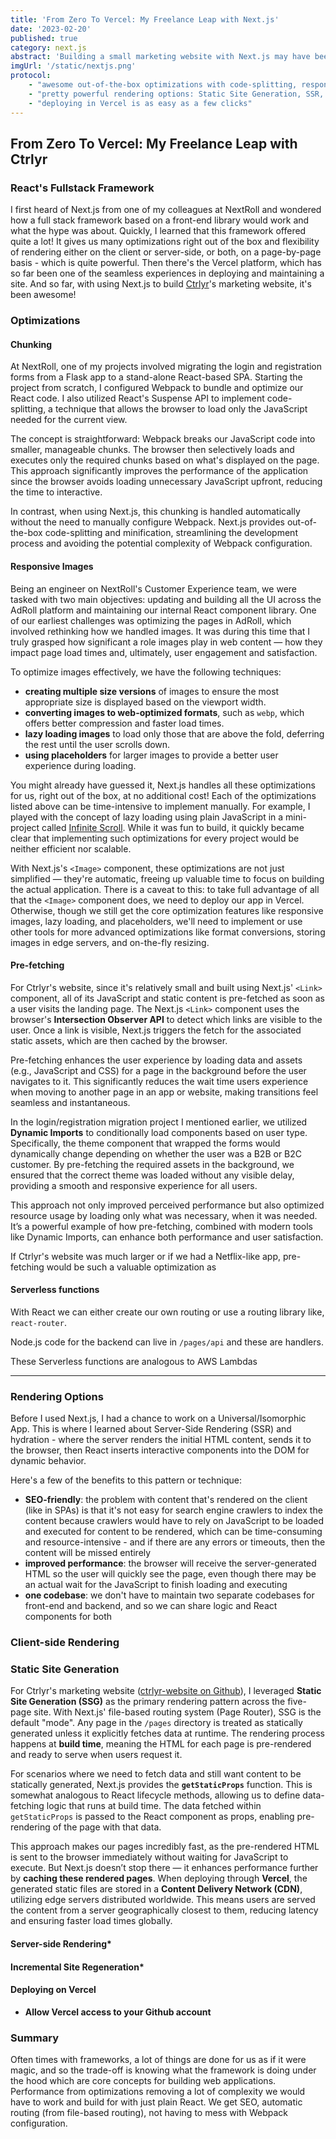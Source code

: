 ```yaml
---
title: 'From Zero To Vercel: My Freelance Leap with Next.js'
date: '2023-02-20'
published: true
category: next.js
abstract: 'Building a small marketing website with Next.js may have been overkill, but then again it cut so much time from start to finish, that moving forward, Next.js and Vercel might just be my go-to framework and platform for future web projects.'
imgUrl: '/static/nextjs.png'
protocol:
    - "awesome out-of-the-box optimizations with code-splitting, responsive images, pre-fetching, and so much more"
    - "pretty powerful rendering options: Static Site Generation, SSR, ISR"
    - "deploying in Vercel is as easy as a few clicks"
---
```


## From Zero To Vercel: My Freelance Leap with Ctrlyr

### React's Fullstack Framework

I first heard of Next.js from one of my colleagues at NextRoll and wondered how a full stack framework based on a front-end library would work and what the hype was about.  Quickly, I learned that this framework offered quite a lot! It gives us many optimizations right out of the box and flexibility of rendering either on the client or server-side, or both, on a page-by-page basis - which is quite powerful.  Then there's the Vercel platform, which has so far been one of the seamless experiences in deploying and maintaining a site.  And so far, with using Next.js to build [Ctrlyr](https://www.ctrlyr.com/)'s marketing website, it's been awesome!

### Optimizations

#### Chunking

At NextRoll, one of my projects involved migrating the login and registration forms from a Flask app to a stand-alone React-based SPA. Starting the project from scratch, I configured Webpack to bundle and optimize our React code. I also utilized React's Suspense API to implement code-splitting, a technique that allows the browser to load only the JavaScript needed for the current view.

The concept is straightforward: Webpack breaks our JavaScript code into smaller, manageable chunks. The browser then selectively loads and executes only the required chunks based on what's displayed on the page. This approach significantly improves the performance of the application since the browser avoids loading unnecessary JavaScript upfront, reducing the time to interactive.

In contrast, when using Next.js, this chunking is handled automatically without the need to manually configure Webpack. Next.js provides out-of-the-box code-splitting and minification, streamlining the development process and avoiding the potential complexity of Webpack configuration. 

#### Responsive Images

Being an engineer on NextRoll's Customer Experience team, we were tasked with two main objectives: updating and building all the UI across the AdRoll platform and maintaining our internal React component library. One of our earliest challenges was optimizing the pages in AdRoll, which involved rethinking how we handled images. It was during this time that I truly grasped how significant a role images play in web content — how they impact page load times and, ultimately, user engagement and satisfaction.

To optimize images effectively, we have the following techniques:
- **creating multiple size versions** of images to ensure the most appropriate size is displayed based on the viewport width.
- **converting images to web-optimized formats**, such as `webp`, which offers better compression and faster load times.
- **lazy loading images** to load only those that are above the fold, deferring the rest until the user scrolls down.
- **using placeholders** for larger images to provide a better user experience during loading.

You might already have guessed it, Next.js handles all these optimizations for us, right out of the box, at no additional cost! Each of the optimizations listed above can be time-intensive to implement manually. For example, I played with the concept of lazy loading using plain JavaScript in a mini-project called [Infinite Scroll](https://marvinsjsu.github.io/infinite-scroll/). While it was fun to build, it quickly became clear that implementing such optimizations for every project would be neither efficient nor scalable.

With Next.js's `<Image>` component, these optimizations are not just simplified — they're automatic, freeing up valuable time to focus on building the actual application. There is a caveat to this: to take full advantage of all that the `<Image>` component does, we need to deploy our app in Vercel.  Otherwise, though we still get the core optimization features like responsive images, lazy loading, and placeholders, we'll need to implement or use other tools for more advanced optimizations like format conversions, storing images in edge servers, and on-the-fly resizing.

#### Pre-fetching

For Ctrlyr's website, since it's relatively small and built using Next.js' `<Link>` component, all of its JavaScript and static content is pre-fetched as soon as a user visits the landing page. The Next.js `<Link>` component uses the browser's **Intersection Observer API** to detect which links are visible to the user. Once a link is visible, Next.js triggers the fetch for the associated static assets, which are then cached by the browser.

Pre-fetching enhances the user experience by loading data and assets (e.g., JavaScript and CSS) for a page in the background before the user navigates to it. This significantly reduces the wait time users experience when moving to another page in an app or website, making transitions feel seamless and instantaneous.

In the login/registration migration project I mentioned earlier, we utilized **Dynamic Imports** to conditionally load components based on user type. Specifically, the theme component that wrapped the forms would dynamically change depending on whether the user was a B2B or B2C customer. By pre-fetching the required assets in the background, we ensured that the correct theme was loaded without any visible delay, providing a smooth and responsive experience for all users.

This approach not only improved perceived performance but also optimized resource usage by loading only what was necessary, when it was needed. It’s a powerful example of how pre-fetching, combined with modern tools like Dynamic Imports, can enhance both performance and user satisfaction.

If Ctrlyr's website was much larger or if we had a Netflix-like app, pre-fetching would be such a valuable optimization as 


#### Serverless functions

With React we can either create our own routing or use a routing library like, `react-router`.

Node.js code for the backend can live in `/pages/api` and these are handlers.

These Serverless functions are analogous to AWS Lambdas
___

### Rendering Options

Before I used Next.js, I had a chance to work on a Universal/Isomorphic App. This is where I learned about Server-Side Rendering (SSR) and hydration - where the server renders the initial HTML content, sends it to the browser, then React inserts interactive components into the DOM for dynamic behavior.

Here's a few of the benefits to this pattern or technique:
- **SEO-friendly**: the problem with content that's rendered on the client (like in SPAs) is that it's not easy for search engine crawlers to index the content because crawlers would have to rely on JavaScript to be loaded and executed for content to be rendered, which can be time-consuming and resource-intensive - and if there are any errors or timeouts, then the content will be missed entirely
- **improved performance**: the browser will receive the server-generated HTML so the user will quickly see the page, even though there may be an actual wait for the JavaScript to finish loading and executing
- **one codebase**: we don't have to maintain two separate codebases for front-end and backend, and so we can share logic and React components for both

### Client-side Rendering

### Static Site Generation

For Ctrlyr's marketing website ([ctrlyr-website on Github](https://github.com/marvinsjsu/ctrlyr-website/tree/main)), I leveraged **Static Site Generation (SSG)** as the primary rendering pattern across the five-page site. With Next.js' file-based routing system (Page Router), SSG is the default "mode". Any page in the `/pages` directory is treated as statically generated unless it explicitly fetches data at runtime. The rendering process happens at **build time**, meaning the HTML for each page is pre-rendered and ready to serve when users request it.

For scenarios where we need to fetch data and still want content to be statically generated, Next.js provides the **`getStaticProps`** function. This is somewhat analogous to React lifecycle methods, allowing us to define data-fetching logic that runs at build time. The data fetched within `getStaticProps` is passed to the React component as props, enabling pre-rendering of the page with that data.

This approach makes our pages incredibly fast, as the pre-rendered HTML is sent to the browser immediately without waiting for JavaScript to execute. But Next.js doesn’t stop there — it enhances performance further by **caching these rendered pages**. When deploying through **Vercel**, the generated static files are stored in a **Content Delivery Network (CDN)**, utilizing edge servers distributed worldwide. This means users are served the content from a server geographically closest to them, reducing latency and ensuring faster load times globally.

#### Server-side Rendering*

#### Incremental Site Regeneration*

#### Deploying on Vercel

- **Allow Vercel access to your Github account**


### Summary

Often times with frameworks, a lot of things are done for us as if it were magic, and so the trade-off is knowing what the framework is doing under the hood which are core concepts for building web applications.  Performance from optimizations removing a lot of complexity we would have to work and build for with just plain React.  We get SEO, automatic routing (from file-based routing), not having to mess with Webpack configuration.